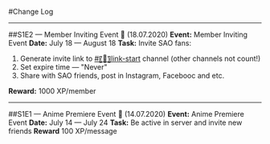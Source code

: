 #Change Log

---

##S1E2 — Member Inviting Event :gift: (18.07.2020)
**Event:** Member Inviting Event
**Date:** July 18 — August 18
**Task:** Invite SAO fans:

1. Generate invite link to [#〖🧭〗link-start](#734016255694077972) channel (other channels not count!)
2. Set expire time — "Never"
3. Share with SAO friends, post in Instagram, Facebooc and etc.

**Reward:** 1000 XP/member

---

##S1E1 — Anime Premiere Event :gift: (14.07.2020)
**Event:** Anime Premiere Event
**Date:** July 14 — July 24
**Task:** Be active in server and invite new friends
**Reward** 100 XP/message
